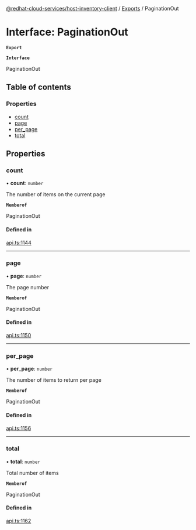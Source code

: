[@redhat-cloud-services/host-inventory-client](../README.md) / [Exports](../modules.md) / PaginationOut

# Interface: PaginationOut

**`Export`**

**`Interface`**

PaginationOut

## Table of contents

### Properties

- [count](PaginationOut.md#count)
- [page](PaginationOut.md#page)
- [per\_page](PaginationOut.md#per_page)
- [total](PaginationOut.md#total)

## Properties

### count

• **count**: `number`

The number of items on the current page

**`Memberof`**

PaginationOut

#### Defined in

[api.ts:1144](https://github.com/mkholjuraev/javascript-clients/blob/master/packages/host-inventory/api.ts#L1144)

___

### page

• **page**: `number`

The page number

**`Memberof`**

PaginationOut

#### Defined in

[api.ts:1150](https://github.com/mkholjuraev/javascript-clients/blob/master/packages/host-inventory/api.ts#L1150)

___

### per\_page

• **per\_page**: `number`

The number of items to return per page

**`Memberof`**

PaginationOut

#### Defined in

[api.ts:1156](https://github.com/mkholjuraev/javascript-clients/blob/master/packages/host-inventory/api.ts#L1156)

___

### total

• **total**: `number`

Total number of items

**`Memberof`**

PaginationOut

#### Defined in

[api.ts:1162](https://github.com/mkholjuraev/javascript-clients/blob/master/packages/host-inventory/api.ts#L1162)
